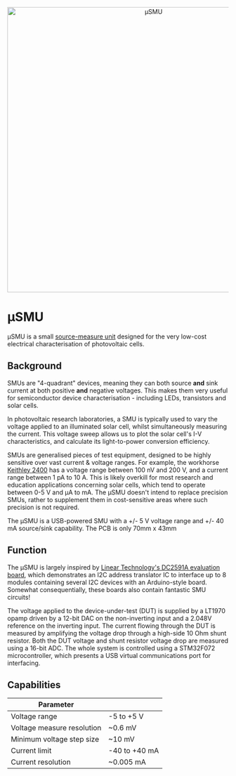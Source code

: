 
<p align="center">
  <img src="https://github.com/joeltroughton/uSMU/raw/main/Hardware/Version%205/uSMU_v05.png" width="650" title="μSMU">
</p>

# μSMU

μSMU is a small [source-measure unit](https://en.wikipedia.org/wiki/Source_measure_unit) designed for the very low-cost electrical characterisation of photovoltaic cells.

## Background

SMUs are "4-quadrant" devices, meaning they can both source **and** sink current at both positive **and** negative voltages. This makes them very useful for semiconductor device characterisation - including LEDs, transistors and solar cells.

In photovoltaic research laboratories, a SMU is typically used to vary the voltage applied to an illuminated solar cell, whilst simultaneously measuring the current. This voltage sweep allows us to plot the solar cell's I-V characteristics, and calculate its light-to-power conversion efficiency.

SMUs are generalised pieces of test equipment, designed to be highly sensitive over vast current & voltage ranges. For example, the workhorse [Keithley 2400](https://uk.tek.com/keithley-source-measure-units/keithley-smu-2400-series-sourcemeter) has a voltage range between 100 nV and 200 V, and a current range between 1 pA to 10 A. This is likely overkill for most research and education applications concerning solar cells, which tend to operate between 0-5 V and μA to mA. The μSMU doesn't intend to replace precision SMUs, rather to supplement them in cost-sensitive areas where such precision is not required.

The μSMU is a USB-powered SMU with a +/- 5 V voltage range and +/- 40 mA source/sink capability. The PCB is only 70mm x 43mm



## Function
The μSMU is largely inspired by [Linear Technology's DC2591A evaluation board](https://www.analog.com/media/en/dsp-documentation/evaluation-kit-manuals/855-DC2591A_REV01_DEMO_MANUAL.PDF), which demonstrates an I2C address translator IC to interface up to 8 modules containing several I2C devices with an Arduino-style board. Somewhat consequentially, these boards also contain fantastic SMU circuits! 

The voltage applied to the device-under-test (DUT) is supplied by a LT1970 opamp driven by a 12-bit DAC on the non-inverting input and a 2.048V reference on the inverting input. The current flowing through the DUT is measured by amplifying the voltage drop through a high-side 10 Ohm shunt resistor. Both the DUT voltage and shunt resistor voltage drop are measured using a 16-bit ADC. The whole system is controlled using a STM32F072 microcontroller, which presents a USB virtual communications port for interfacing.



## Capabilities 

| Parameter                  |               |
| -------------------------- | ------------- |
| Voltage range              | -5 to +5 V    |
| Voltage measure resolution | ~0.6 mV       |
| Minimum voltage step size  | ~10 mV        |
| Current limit              | -40 to +40 mA |
| Current resolution         | ~0.005 mA     |

